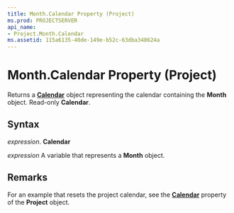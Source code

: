 ```yaml
---
title: Month.Calendar Property (Project)
ms.prod: PROJECTSERVER
api_name:
- Project.Month.Calendar
ms.assetid: 115a6135-40de-149e-b52c-63dba348624a
---
```



# Month.Calendar Property (Project)

 Returns a **[Calendar](calendar-object-project.md)** object representing the calendar containing the **Month** object. Read-only **Calendar**.


## Syntax

 _expression_. **Calendar**

 _expression_ A variable that represents a **Month** object.


## Remarks

For an example that resets the project calendar, see the  **[Calendar](project-calendar-property-project.md)** property of the **Project** object.


